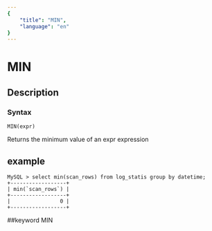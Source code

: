```yaml
---
{
    "title": "MIN",
    "language": "en"
}
---
```


# MIN
## Description
### Syntax

`MIN(expr)`


Returns the minimum value of an expr expression

## example
```
MySQL > select min(scan_rows) from log_statis group by datetime;
+------------------+
| min(`scan_rows`) |
+------------------+
|                0 |
+------------------+
```
##keyword
MIN

